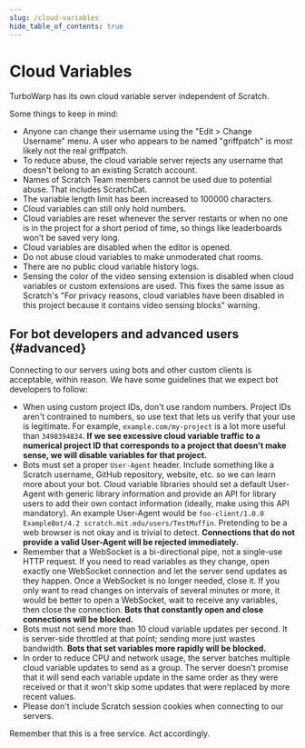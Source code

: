 ```yaml
---
slug: /cloud-variables
hide_table_of_contents: true
---
```


# Cloud Variables

TurboWarp has its own cloud variable server independent of Scratch.

Some things to keep in mind:

 - Anyone can change their username using the "Edit > Change Username" menu. A user who appears to be named "griffpatch" is most likely not the real griffpatch.
 - To reduce abuse, the cloud variable server rejects any username that doesn't belong to an existing Scratch account.
 - Names of Scratch Team members cannot be used due to potential abuse. That includes ScratchCat.
 - The variable length limit has been increased to 100000 characters.
 - Cloud variables can still only hold numbers.
 - Cloud variables are reset whenever the server restarts or when no one is in the project for a short period of time, so things like leaderboards won't be saved very long.
 - Cloud variables are disabled when the editor is opened.
 - Do not abuse cloud variables to make unmoderated chat rooms.
 - There are no public cloud variable history logs.
 - Sensing the color of the video sensing extension is disabled when cloud variables or custom extensions are used. This fixes the same issue as Scratch's "For privacy reasons, cloud variables have been disabled in this project because it contains video sensing blocks" warning.

## For bot developers and advanced users {#advanced}

Connecting to our servers using bots and other custom clients is acceptable, within reason. We have some guidelines that we expect bot developers to follow:

 * When using custom project IDs, don't use random numbers. Project IDs aren't contrained to numbers, so use text that lets us verify that your use is legitimate. For example, `example.com/my-project` is a lot more useful than `3498394834`. **If we see excessive cloud variable traffic to a numerical project ID that corresponds to a project that doesn't make sense, we will disable variables for that project.**
 * Bots must set a proper `User-Agent` header. Include something like a Scratch username, GitHub repository, website, etc. so we can learn more about your bot. Cloud variable libraries should set a default User-Agent with generic library information and provide an API for library users to add their own contact information (ideally, make using this API mandatory). An example User-Agent would be `foo-client/1.0.0 ExampleBot/4.2 scratch.mit.edu/users/TestMuffin`. Pretending to be a web browser is not okay and is trivial to detect. **Connections that do not provide a valid User-Agent will be rejected immediately.**
 * Remember that a WebSocket is a bi-directional pipe, not a single-use HTTP request. If you need to read variables as they change, open exactly one WebSocket connection and let the server send updates as they happen. Once a WebSocket is no longer needed, close it. If you only want to read changes on intervals of several minutes or more, it would be better to open a WebSocket, wait to receive any variables, then close the connection. **Bots that constantly open and close connections will be blocked.**
 * Bots must not send more than 10 cloud variable updates per second. It is server-side throttled at that point; sending more just wastes bandwidth. **Bots that set variables more rapidly will be blocked.**
 * In order to reduce CPU and network usage, the server batches multiple cloud variable updates to send as a group. The server doesn't promise that it will send each variable update in the same order as they were received or that it won't skip some updates that were replaced by more recent values.
 * Please don't include Scratch session cookies when connecting to our servers.

Remember that this is a free service. Act accordingly.
